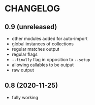 # CHANGELOG

## 0.9 (unreleased)
- other modules added for auto-import
- global instances of collections
- regular matches output
- regular flags
- `--finally` flag in opposition to `--setup`
- allowing callables to be output
- raw output

## 0.8 (2020-11-25)
- fully working
